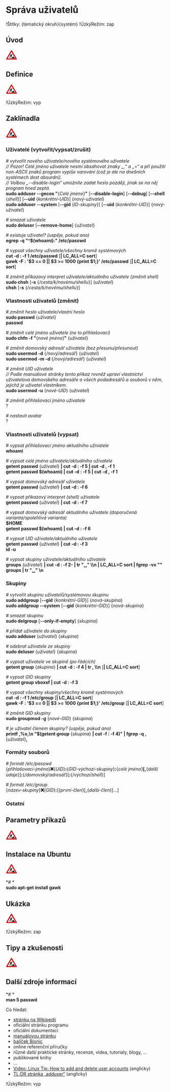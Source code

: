 <!--

Linux Kniha kouzel, kapitola Správa uživatelů
Copyright (c) 2019 Singularis <singularis@volny.cz>

Toto dílo je dílem svobodné kultury; můžete ho šířit a modifikovat pod
podmínkami licence Creative Commons Attribution-ShareAlike 4.0 International
vydané neziskovou organizací Creative Commons. Text licence je přiložený
k tomuto projektu nebo ho můžete najít na webové adrese:

https://creativecommons.org/licenses/by-sa/4.0/

-->
<!--
Poznámky:

⊨
-->

# Správa uživatelů

!Štítky: {tematický okruh}{systém}
!ÚzkýRežim: zap

## Úvod
<!--
- Vymezte, co je předmětem této kapitoly.
- Obecně popište základní principy, na kterých fungují používané nástroje.
- Uveďte, co kapitola nepokrývá, ačkoliv by to čtenář mohl očekávat.
-->
![ve výstavbě](../obrazky/ve-vystavbe.png)

## Definice
<!--
- Uveďte výčet specifických pojmů pro použití v této kapitole a tyto pojmy definujte co nejprecizněji.
-->
![ve výstavbě](../obrazky/ve-vystavbe.png)

<!--

- uživatel (systémový/běžný) + identifikován pomocí UID
- skupina (systémová/běžná) + identifikována pomocí GID (množina uživatelů)
- shell (příkazový interpret)

-->

!ÚzkýRežim: vyp

## Zaklínadla
<!--
- Rozdělte na podsekce a naplňte „zaklínadly“.
-->
![ve výstavbě](../obrazky/ve-vystavbe.png)

### Uživatelé (vytvořit/vypsat/zrušit)
*# vytvořit nového uživatele/nového systémového uživatele*<br>
*// Pozor! Celé jméno uživatele nesmí obsahovat znaky „,“ a „=“ a při použití non-ASCII znaků program vypíše varování (což je ale na dnešních systémech dost absurdní).*<br>
*// Volbou „\-\-disable-login“ umožníte zadat heslo později, jinak se na něj program hned zeptá.*<br>
**sudo adduser \-\-gecos "**{*Celé jméno*}**"** [**\-\-disable-login**] <nic>[**\-\-debug**] <nic>[**\-\-shell** {*shell*}] <nic>[**\-\-uid** {*konkrétní-UID*}] {*nový-uživatel*}<br>
**sudo adduser \-\-system** [**\-\-gid** {*ID-skupiny*}] <nic>[**\-\-uid** {*konkrétní-UID*}] {*nový-uživatel*}

*# smazat uživatele*<br>
**sudo deluser** [**\-\-remove-home**] {*uživatel*}


*# existuje uživatel? (uspěje, pokud ano)*<br>
**egrep -q "^$(whoami):" /etc/passwd**

*# vypsat všechny uživatele/všechny kromě systémových*<br>
**cut -d : -f 1 /etc/passwd** [**\| LC\_ALL=C sort**]<br>
**gawk -F : '$3 == 0 || $3 &gt;= 1000 {print $1;}' /etc/passwd** [**\| LC\_ALL=C sort**]


*# změnit příkazový interpret uživatele/aktuálního uživatele (změnit shell)*<br>
**sudo chsh** [**-s** {*/cesta/k/novému/shellu*}] {*uživatel*}<br>
**chsh** [**-s** {*/cesta/k/novému/shellu*}]

### Vlastnosti uživatelů (změnit)

*# změnit heslo uživatele/vlastní heslo*<br>
**sudo passwd** {*uživatel*}<br>
**passwd**

*# změnit celé jméno uživatele (ne to přihlašovací)*<br>
**sudo chfn -f "**{*nové jméno*}**"** {*uživatel*}

*# změnit domovský adresář uživatele (bez přesunu/přesunout)*<br>
**sudo usermod -d** {*/nový/adresář*} {*uživatel*}<br>
**sudo usermod -m -d** {*/nový/adresář*} {*uživatel*}

*# změnit UID uživatele*<br>
*// Podle manuálové stránky tento příkaz rovněž upraví vlastnictví uživatelova domovského adresáře a všech podadresářů a souborů v něm, jejichž je uživatel vlastníkem.*<br>
**sudo usermod -u** {*nové-UID*} {*uživatel*}

*# změnit přihlašovací jméno uživatele*<br>
?

*# nastavit avatar*<br>
?
<!--
Vzít obrázek, zkonvertovat na 480x480 PNG 8bit RGB a uložit do souboru
~/.face. Změna se projeví okamžitě.

-->


### Vlastnosti uživatelů (vypsat)

*# vypsat přihlašovací jméno aktuálního uživatele*<br>
**whoami**

*# vypsat celé jméno uživatele/aktuálního uživatele*<br>
**getent passwd** {*uživatel*} **\| cut -d : -f 5 \| cut -d , -f 1**<br>
**getent passwd $(whoami) \| cut -d : -f 5 \| cut -d , -f 1**

*# vypsat domovský adresář uživatele*<br>
**getent passwd** {*uživatel*} **\| cut -d : -f 6**

*# vypsat příkazový interpret (shell) uživatele*<br>
**getent passwd** {*uživatel*} **\| cut -d : -f 7**

*# vypsat domovský adresář aktuálního uživatele (doporučená varianta/spolehlivá varianta)*<br>
**$HOME**<br>
**getent passwd $(whoami) \| cut -d : -f 6**

*# vypsat UID uživatele/aktuálního uživatele*<br>
**getent passwd** {*uživatel*} **\| cut -d : -f 3**<br>
**id -u**

*# vypsat skupiny uživatele/aktuálního uživatele*<br>
**groups** {*uživatel*} **\| cut -d : -f 2- \| tr "&blank;" \\\\n \| LC\_ALL=C sort \| fgrep -vx ""**<br>
**groups \| tr "&blank;" \\n**

### Skupiny

*# vytvořit skupinu uživatelů/systémovou skupinu*<br>
**sudo addgroup** [**\-\-gid** {*konkrétní-GID*}] {*nová-skupina*}<br>
**sudo addgroup \-\-system** [**\-\-gid** {*konkrétní-GID*}] {*nová-skupina*}

*# smazat skupinu*<br>
**sudo delgroup** [**\-\-only-if-empty**] {*skupina*}

*# přidat uživatele do skupiny*<br>
**sudo adduser** {*uživatel*} {*skupina*}

*# odebrat uživatele ze skupiny*<br>
**sudo deluser** {*uživatel*} {*skupina*}

*# vypsat uživatele ve skupině (po řádcích)*<br>
**getent group** {*skupina*} **\| cut -d : -f 4 \| tr , \\\\n** [**\| LC\_ALL=C sort**]

*# vypsat GID skupiny*<br>
**getent group vboxsf \| cut -d : -f 3**

*# vypsat všechny skupiny/všechny kromě systémových*<br>
**cut -d : -f 1 /etc/group** [**\| LC\_ALL=C sort**]<br>
**gawk -F : '$3 == 0 || $3 &gt;= 1000 {print $1;}' /etc/group** [**\| LC\_ALL=C sort**]

*# změnit GID skupiny*<br>
**sudo groupmod -g** {*nové-GID*} {*skupina*}

*# je uživatel členem skupiny? (uspěje, pokud ano)*<br>
**printf ,%s,\\n "$(getent group** {*skupina*} **\| cut -f : -f 4)" \| fgrep -q ,**{*uživatel*}**,**

### Formáty souborů

*# formát /etc/passwd*<br>
{*přihlašovací-jméno*}**:x:**{*UID*}**:**{*GID-výchozí-skupiny*}**:**{*celé jméno*}**[,**{*další údaje*}]**:**{*/domovský/adresář*}[**:**{*/výchozí/shell*}]

*# formát /etc/group*<br>
{*název-skupiny*}**:x:**{*GID*}**:**[{*první-člen*}[**,**{*další-člen*}]...]

### Ostatní
<!--

*# kteří uživatelé jsou přihlášeni k systému?*<br>
**who -q \| egrep "^#"**
[ ] Vyřešit problémy se „su“ a „sudo“.

-->



## Parametry příkazů
<!--
- Pokud zaklínadla nepředstavují kompletní příkazy, v této sekci musíte popsat, jak z nich kompletní příkazy sestavit.
- Jinak by zde měl být přehled nejužitečnějších parametrů používaných nástrojů.
-->
![ve výstavbě](../obrazky/ve-vystavbe.png)

## Instalace na Ubuntu
<!--
- Jako zaklínadlo bez titulku uveďte příkazy (popř. i akce) nutné k instalaci a zprovoznění všech nástrojů požadovaných kterýmkoliv zaklínadlem uvedeným v kapitole. Po provedení těchto činností musí být nástroje plně zkonfigurované a připravené k práci.
- Ve výčtu balíků k instalaci vycházejte z minimální instalace Ubuntu.
-->
![ve výstavbě](../obrazky/ve-vystavbe.png)

*# *<br>
**sudo apt-get install gawk**

## Ukázka
<!--
- Tuto sekci ponechávat jen v kapitolách, kde dává smysl.
- Zdrojový kód, konfigurační soubor nebo interakce s programem, a to v úplnosti − ukázka musí být natolik úplná, aby ji v této podobě šlo spustit, ale současně natolik stručná, aby se vešla na jednu stranu A5.
- Snažte se v ukázce ilustrovat co nejvíc zaklínadel z této kapitoly.
-->
![ve výstavbě](../obrazky/ve-vystavbe.png)

!ÚzkýRežim: zap

## Tipy a zkušenosti
<!--
- Do odrážek uveďte konkrétní zkušenosti, které jste při práci s nástrojem získali; zejména případy, kdy vás chování programu překvapilo nebo očekáváte, že by mohlo překvapit začátečníky.
- Popište typické chyby nových uživatelů a jak se jim vyhnout.
- Buďte co nejstručnější; neodbíhejte k popisování čehokoliv vedlejšího, co je dost možné, že už čtenář zná.
-->
![ve výstavbě](../obrazky/ve-vystavbe.png)

<!--
[ ] Proč nikdy nezadávat heslo na příkazové řádce či ve skriptu a neukládat do proměnných prostředí.
-->

## Další zdroje informací

*# *<br>
**man 5 passwd**

Co hledat:

* [stránku na Wikipedii](https://cs.wikipedia.org/wiki/Hlavn%C3%AD_strana)
* oficiální stránku programu
* oficiální dokumentaci
* [manuálovou stránku](http://manpages.ubuntu.com/)
* [balíček Bionic](https://packages.ubuntu.com/)
* online referenční příručky
* různé další praktické stránky, recenze, videa, tutorialy, blogy, ...
* publikované knihy
* ...
* [Video: Linux Tip: How to add and delete user accounts](https://www.youtube.com/watch?v=933Uo9T4kfk) (anglicky)
* [TL;DR stránka „adduser“](https://github.com/tldr-pages/tldr/blob/master/pages/linux/adduser.md) (anglicky)


!ÚzkýRežim: vyp
